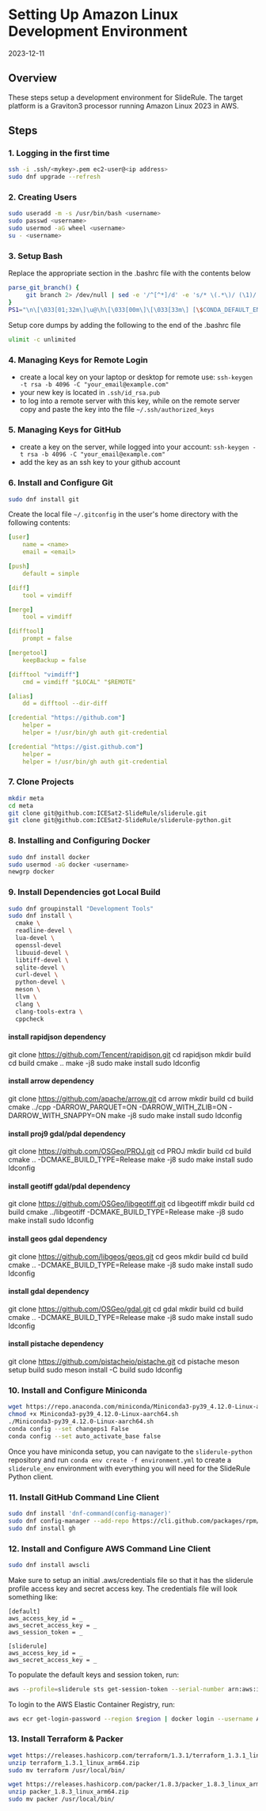 # Setting Up Amazon Linux Development Environment

2023-12-11

## Overview

These steps setup a development environment for SlideRule.  The target platform is a Graviton3 processor running Amazon Linux 2023 in AWS.

## Steps

### 1. Logging in the first time

```bash
ssh -i .ssh/<mykey>.pem ec2-user@<ip address>
sudo dnf upgrade --refresh
```

### 2. Creating Users

```bash
sudo useradd -m -s /usr/bin/bash <username>
sudo passwd <username>
sudo usermod -aG wheel <username>
su - <username>
```

### 3. Setup Bash

Replace the appropriate section in the .bashrc file with the contents below
```bash
parse_git_branch() {
     git branch 2> /dev/null | sed -e '/^[^*]/d' -e 's/* \(.*\)/ (\1)/'
}
PS1="\n\[\033[01;32m\]\u@\h\[\033[00m\]\[\033[33m\] [\$CONDA_DEFAULT_ENV]\$(parse_git_branch):\[\033[01;34m\]\w\[\033[00m\]\n\$ "
```

Setup core dumps by adding the following to the end of the .bashrc file
```bash
ulimit -c unlimited
```

### 4. Managing Keys for Remote Login

- create a local key on your laptop or desktop for remote use: `ssh-keygen -t rsa -b 4096 -C "your_email@example.com"`
- your new key is located in `.ssh/id_rsa.pub`
- to log into a remote server with this key, while on the remote server copy and paste the key into the file `~/.ssh/authorized_keys`

### 5. Managing Keys for GitHub

- create a key on the server, while logged into your account: `ssh-keygen -t rsa -b 4096 -C "your_email@example.com"`
- add the key as an ssh key to your github account

### 6. Install and Configure Git

```bash
sudo dnf install git
```

Create the local file `~/.gitconfig` in the user's home directory with the following contents:
```yml
[user]
	name = <name>
	email = <email>

[push]
    default = simple

[diff]
    tool = vimdiff

[merge]
    tool = vimdiff

[difftool]
    prompt = false

[mergetool]
    keepBackup = false

[difftool "vimdiff"]
    cmd = vimdiff "$LOCAL" "$REMOTE"

[alias]
    dd = difftool --dir-diff

[credential "https://github.com"]
	helper =
	helper = !/usr/bin/gh auth git-credential

[credential "https://gist.github.com"]
	helper =
	helper = !/usr/bin/gh auth git-credential
```

### 7. Clone Projects

```bash
mkdir meta
cd meta
git clone git@github.com:ICESat2-SlideRule/sliderule.git
git clone git@github.com:ICESat2-SlideRule/sliderule-python.git
```

### 8. Installing and Configuring Docker

```bash
sudo dnf install docker
sudo usermod -aG docker <username>
newgrp docker
```

### 9. Install Dependencies got Local Build

```bash
sudo dnf groupinstall "Development Tools"
sudo dnf install \
  cmake \
  readline-devel \
  lua-devel \
  openssl-devel
  libuuid-devel \
  libtiff-devel \
  sqlite-devel \
  curl-devel \
  python-devel \
  meson \
  llvm \
  clang \
  clang-tools-extra \
  cppcheck
```

#### install rapidjson dependency
git clone https://github.com/Tencent/rapidjson.git
cd rapidjson
mkdir build
cd build
cmake ..
make -j8
sudo make install
sudo ldconfig

#### install arrow dependency
git clone https://github.com/apache/arrow.git
cd arrow
mkdir build
cd build
cmake ../cpp -DARROW_PARQUET=ON -DARROW_WITH_ZLIB=ON -DARROW_WITH_SNAPPY=ON
make -j8
sudo make install
sudo ldconfig

#### install proj9 gdal/pdal dependency
git clone https://github.com/OSGeo/PROJ.git
cd PROJ
mkdir build
cd build
cmake .. -DCMAKE_BUILD_TYPE=Release
make -j8
sudo make install
sudo ldconfig

#### install geotiff gdal/pdal dependency
git clone https://github.com/OSGeo/libgeotiff.git
cd libgeotiff
mkdir build
cd build
cmake ../libgeotiff -DCMAKE_BUILD_TYPE=Release
make -j8
sudo make install
sudo ldconfig

#### install geos gdal dependency
git clone https://github.com/libgeos/geos.git
cd geos
mkdir build
cd build
cmake .. -DCMAKE_BUILD_TYPE=Release
make -j8
sudo make install
sudo ldconfig

#### install gdal dependency
git clone https://github.com/OSGeo/gdal.git
cd gdal
mkdir build
cd build
cmake .. -DCMAKE_BUILD_TYPE=Release
make -j8
sudo make install
sudo ldconfig

#### install pistache dependency
git clone https://github.com/pistacheio/pistache.git
cd pistache
meson setup build
sudo meson install -C build
sudo ldconfig


### 10. Install and Configure Miniconda

```bash
wget https://repo.anaconda.com/miniconda/Miniconda3-py39_4.12.0-Linux-aarch64.sh
chmod +x Miniconda3-py39_4.12.0-Linux-aarch64.sh
./Miniconda3-py39_4.12.0-Linux-aarch64.sh
conda config --set changeps1 False
conda config --set auto_activate_base false
```

Once you have miniconda setup, you can navigate to the `sliderule-python` repository and run `conda env create -f environment.yml` to create a `sliderule_env` environment with everything you will need for the SlideRule Python client.

### 11. Install GitHub Command Line Client

```bash
sudo dnf install 'dnf-command(config-manager)'
sudo dnf config-manager --add-repo https://cli.github.com/packages/rpm/gh-cli.repo
sudo dnf install gh
```

### 12. Install and Configure AWS Command Line Client

```bash
sudo dnf install awscli
```

Make sure to setup an initial .aws/credentials file so that it has the sliderule profile access key and secret access key.  The credentials file will look something like:
```
[default]
aws_access_key_id = _
aws_secret_access_key = _
aws_session_token = _

[sliderule]
aws_access_key_id = _
aws_secret_access_key = _
```

To populate the default keys and session token, run:
```bash
aws --profile=sliderule sts get-session-token --serial-number arn:aws:iam::$account_number:mfa/$user_name --token-code=$code
```

To login to the AWS Elastic Container Registry, run:
```bash
aws ecr get-login-password --region $region | docker login --username AWS --password-stdin $account_number.dkr.ecr.$region.amazonaws.com
```

### 13. Install Terraform & Packer

```bash
wget https://releases.hashicorp.com/terraform/1.3.1/terraform_1.3.1_linux_arm64.zip
unzip terraform_1.3.1_linux_arm64.zip
sudo mv terraform /usr/local/bin/

wget https://releases.hashicorp.com/packer/1.8.3/packer_1.8.3_linux_arm64.zip
unzip packer_1.8.3_linux_arm64.zip
sudo mv packer /usr/local/bin/
```
